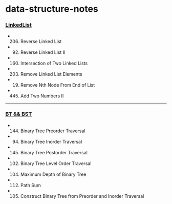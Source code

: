 # data-structure-notes
### [LinkedList](https://github.com/xiaojing1031/data-structure-notes/blob/main/LinkedList.md#linkedlist)
- 206. Reverse Linked List
- 92. Reverse Linked List II
- 160. Intersection of Two Linked Lists
- 203. Remove Linked List Elements
- 19. Remove Nth Node From End of List
- 445. Add Two Numbers II
-----

### [BT && BST](https://github.com/xiaojing1031/data-structure-notes/blob/main/BT%20%26%20BST.md#bt--bst)
- 144. Binary Tree Preorder Traversal
- 94. Binary Tree Inorder Traversal
- 145. Binary Tree Postorder Traversal
- 102. Binary Tree Level Order Traversal
- 104. Maximum Depth of Binary Tree
- 112. Path Sum
- 105. Construct Binary Tree from Preorder and Inorder Traversal
